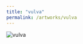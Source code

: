 ```yaml
---
title: "vulva"
permalink: /artworks/vulva
---
```

![](https://lorenzoamabili.github.io/artworks/vulva.jpg "vulva")
